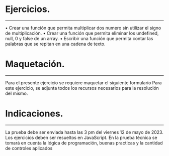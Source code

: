 # Ejercicios.
***
• Crear una función que permita multiplicar dos numero sin utilizar el signo de 
multiplicación.
• Crear una función que permita eliminar los undefined, null, 0 y false de un array.
• Escribir una función que permita contar las palabras que se repitan en una cadena 
de texto.
# Maquetación.
***
Para el presente ejercicio se requiere maquetar el siguiente formulario
Para este ejercicio, se adjunta todos los recursos necesarios para la resolución del 
mismo.
# Indicaciones.
***
La prueba debe ser enviada hasta las 3 pm del viernes 12 de mayo de 2023.
Los ejercicios deben ser resueltos en JavaScript.
En la prueba técnica se tomará en cuenta la lógica de programación, buenas practicas y 
la cantidad de controles aplicados
